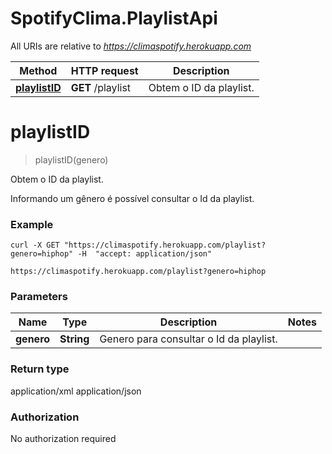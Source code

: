 # SpotifyClima.PlaylistApi

All URIs are relative to *https://climaspotify.herokuapp.com*

Method | HTTP request | Description
------------- | ------------- | -------------
[**playlistID**](PlaylistApi.md#playlistID) | **GET** /playlist | Obtem o ID da playlist.


<a name="playlistID"></a>
# **playlistID**
> playlistID(genero)

Obtem o ID da playlist.

Informando um gênero é possível consultar o Id da playlist.

### Example

```
curl -X GET "https://climaspotify.herokuapp.com/playlist?genero=hiphop" -H  "accept: application/json"
```

```
https://climaspotify.herokuapp.com/playlist?genero=hiphop
```

### Parameters

Name | Type | Description  | Notes
------------- | ------------- | ------------- | -------------
 **genero** | **String**| Genero para consultar o Id da playlist. | 

### Return type

application/xml
application/json

### Authorization

No authorization required